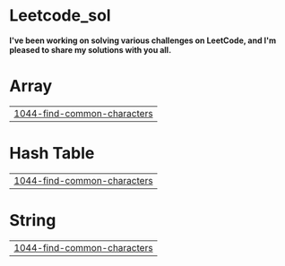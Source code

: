 # Leetcode_sol
**I've been working on solving various challenges on LeetCode, and I'm pleased to share my solutions with you all.**


# Array
|  |
| ------- |
| [1044-find-common-characters](https://github.com/avnisinngh/Leetcode_sol/tree/master/1044-find-common-characters) |
# Hash Table
|  |
| ------- |
| [1044-find-common-characters](https://github.com/avnisinngh/Leetcode_sol/tree/master/1044-find-common-characters) |
# String
|  |
| ------- |
| [1044-find-common-characters](https://github.com/avnisinngh/Leetcode_sol/tree/master/1044-find-common-characters) |